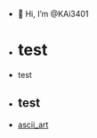 - 👋 Hi, I’m @KAi3401
- # test
- <p> test </p>
- <h2>test</h2>
- [ascii_art](href="KAi3401.github.io/ascii.html)
<!---
KAi3401/KAi3401 is a ✨ special ✨ repository because its `README.md` (this file) appears on your GitHub profile.
You can click the Preview link to take a look at your changes.
--->
